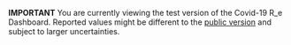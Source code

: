 **IMPORTANT** You are currently viewing the test version of the Covid-19 R_e Dashboard. Reported values might be different to the [public version](https://ibz-shiny.ethz.ch/covid-19-re-international/) and subject to larger uncertainties.
